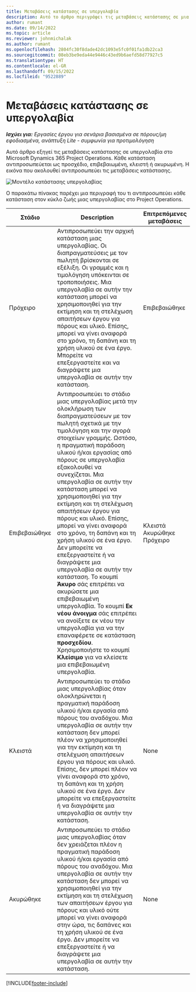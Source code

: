 ```yaml
---
title: Μεταβάσεις κατάστασης σε υπεργολαβία
description: Αυτό το άρθρο περιγράφει τις μεταβάσεις κατάστασης σε μια υπεργολαβία στο Microsoft Dynamics 365 Project Operations καθώς η υπεργολαβία δημιουργείται, εκτελείται και κλείνει.
author: rumant
ms.date: 09/14/2022
ms.topic: article
ms.reviewer: johnmichalak
ms.author: rumant
ms.openlocfilehash: 2804fc30f8dade42dc1093e5fc0f01fa1db22ca3
ms.sourcegitcommit: 08eb3be9eda44e9446c43ed9b6aefd58d77927c5
ms.translationtype: HT
ms.contentlocale: el-GR
ms.lasthandoff: 09/15/2022
ms.locfileid: "9522889"
---
```

# <a name="state-transitions-on-a-subcontract"></a>Μεταβάσεις κατάστασης σε υπεργολαβία 

_**Ισχύει για:** Εργασίες έργου για σενάρια βασισμένα σε πόρους/μη εφοδιασμένα, ανάπτυξη Lite - συμφωνία για προτιμολόγηση_

Αυτό άρθρο εξηγεί τις μεταβάσεις κατάστασης σε υπεργολαβία στο Microsoft Dynamics 365 Project Operations. Κάθε κατάσταση αντιπροσωπεύεται ως προσχέδιο, επιβεβαιωμένη, κλειστή ή ακυρωμένη. Η εικόνα που ακολουθεί αντιπροσωπεύει τις μεταβάσεις κατάστασης.

![Μοντέλο κατάστασης υπεργολαβίας](../media/SubconStates.png)  

Ο παρακάτω πίνακας παρέχει μια περιγραφή του τι αντιπροσωπεύει κάθε κατάσταση στον κύκλο ζωής μιας υπεργολαβίας στο Project Operations.

| Στάδιο | Description | Επιτρεπόμενες μεταβάσεις |
| --- | --- | --- |
| Πρόχειρο | Αντιπροσωπεύει την αρχική κατάσταση μιας υπεργολαβίας. Οι διαπραγματεύσεις με τον πωλητή βρίσκονται σε εξέλιξη. Οι γραμμές και η τιμολόγηση υπόκεινται σε τροποποιήσεις. Μια υπεργολαβία σε αυτήν την κατάσταση μπορεί να χρησιμοποιηθεί για την εκτίμηση και τη στελέχωση απαιτήσεων έργου για πόρους και υλικό. Επίσης, μπορεί να γίνει αναφορά στο χρόνο, τη δαπάνη και τη χρήση υλικού σε ένα έργο. Μπορείτε να επεξεργαστείτε και να διαγράψετε μια υπεργολαβία σε αυτήν την κατάσταση. | Επιβεβαιώθηκε |
| Επιβεβαιώθηκε | Αντιπροσωπεύει το στάδιο μιας υπεργολαβίας μετά την ολοκλήρωση των διαπραγματεύσεων με τον πωλητή σχετικά με την τιμολόγηση και την αγορά στοιχείων γραμμής. Ωστόσο, η πραγματική παράδοση υλικού ή/και εργασίας από πόρους σε υπεργολαβία εξακολουθεί να συνεχίζεται. Μια υπεργολαβία σε αυτήν την κατάσταση μπορεί να χρησιμοποιηθεί για την εκτίμηση και τη στελέχωση απαιτήσεων έργου για πόρους και υλικό. Επίσης, μπορεί να γίνει αναφορά στο χρόνο, τη δαπάνη και τη χρήση υλικού σε ένα έργο. Δεν μπορείτε να επεξεργαστείτε ή να διαγράψετε μια υπεργολαβία σε αυτήν την κατάσταση. Το κουμπί **Άκυρο** σάς επιτρέπει να ακυρώσετε μια επιβεβαιωμένη υπεργολαβία. Το κουμπί **Εκ νέου άνοιγμα** σάς επιτρέπει να ανοίξετε εκ νέου την υπεργολαβία για να την επαναφέρετε σε κατάσταση **προσχεδίου**. Χρησιμοποιήστε το κουμπί **Κλείσιμο** για να κλείσετε μια επιβεβαιωμένη υπεργολαβία. | Κλειστά <br> Ακυρώθηκε <br> Πρόχειρο |
| Κλειστά | Αντιπροσωπεύει το στάδιο μιας υπεργολαβίας όταν ολοκληρώνεται η πραγματική παράδοση υλικού ή/και εργασία από πόρους του αναδόχου. Μια υπεργολαβία σε αυτήν την κατάσταση δεν μπορεί πλέον να χρησιμοποιηθεί για την εκτίμηση και τη στελέχωση απαιτήσεων έργου για πόρους και υλικό. Επίσης, δεν μπορεί πλέον να γίνει αναφορά στο χρόνο, τη δαπάνη και τη χρήση υλικού σε ένα έργο. Δεν μπορείτε να επεξεργαστείτε ή να διαγράψετε μια υπεργολαβία σε αυτήν την κατάσταση. | None |
| Ακυρώθηκε | Αντιπροσωπεύει το στάδιο μιας υπεργολαβίας όταν δεν χρειάζεται πλέον η πραγματική παράδοση υλικού ή/και εργασία από πόρους του αναδόχου. Μια υπεργολαβία σε αυτήν την κατάσταση δεν μπορεί να χρησιμοποιηθεί για την εκτίμηση και τη στελέχωση των απαιτήσεων έργου για πόρους και υλικό ούτε μπορεί να γίνει αναφορά στην ώρα, τις δαπάνες και τη χρήση υλικού σε ένα έργο. Δεν μπορείτε να επεξεργαστείτε ή να διαγράψετε μια υπεργολαβία σε αυτήν την κατάσταση. | None |


[!INCLUDE[footer-include](../../includes/footer-banner.md)]
